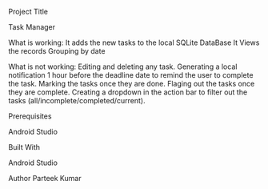 Project Title

Task Manager


What is working:
  It adds the new tasks to the local SQLite DataBase
  It Views the records Grouping by date
  
What is not working:
  Editing and deleting any task.
  Generating a local notification 1 hour before the deadline date to remind the user to complete the task.
  Marking the tasks once they are done.
  Flaging out the tasks once they are complete. Creating a dropdown in the action bar to filter out the tasks (all/incomplete/completed/current).


Prerequisites

Android Studio 

Built With

Android Studio

Author
Parteek Kumar

